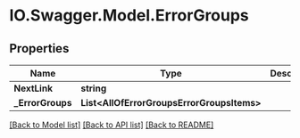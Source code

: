# IO.Swagger.Model.ErrorGroups
## Properties

Name | Type | Description | Notes
------------ | ------------- | ------------- | -------------
**NextLink** | **string** |  | [optional] 
**_ErrorGroups** | **List&lt;AllOfErrorGroupsErrorGroupsItems&gt;** |  | [optional] 

[[Back to Model list]](../README.md#documentation-for-models) [[Back to API list]](../README.md#documentation-for-api-endpoints) [[Back to README]](../README.md)

